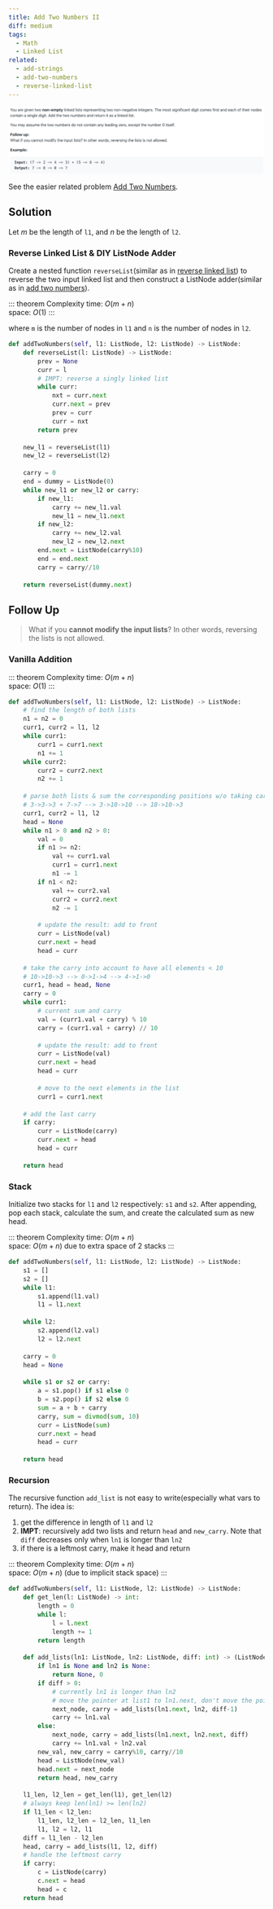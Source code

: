```yaml
---
title: Add Two Numbers II
diff: medium
tags:
  - Math
  - Linked List
related:
  - add-strings
  - add-two-numbers
  - reverse-linked-list
---
```


<img class="medium-zoom" src="/algo/add-two-numbers-ii.png" alt="https://leetcode.com/problems/add-two-numbers-ii">

See the easier related problem [Add Two Numbers](add_two_numbers).

## Solution

Let $m$ be the length of `l1`, and $n$ be the length of `l2`.

### Reverse Linked List & DIY ListNode Adder

Create a nested function `reverseList`(similar as in [reverse linked list](reverse-linked-list)) to reverse the two input linked list and then construct a ListNode adder(similar as in [add two numbers](add-two-numbers)).

::: theorem Complexity
time: $O(m + n)$  
space: $O(1)$
:::

where `m` is the number of nodes in `l1` and `n` is the number of nodes in `l2`.

```py
def addTwoNumbers(self, l1: ListNode, l2: ListNode) -> ListNode:
    def reverseList(l: ListNode) -> ListNode:
        prev = None
        curr = l
        # IMPT: reverse a singly linked list
        while curr:
            nxt = curr.next
            curr.next = prev
            prev = curr
            curr = nxt
        return prev

    new_l1 = reverseList(l1)
    new_l2 = reverseList(l2)

    carry = 0
    end = dummy = ListNode(0)
    while new_l1 or new_l2 or carry:
        if new_l1:
            carry += new_l1.val
            new_l1 = new_l1.next
        if new_l2:
            carry += new_l2.val
            new_l2 = new_l2.next
        end.next = ListNode(carry%10)
        end = end.next
        carry = carry//10

    return reverseList(dummy.next)
```

## Follow Up

> What if you **cannot modify the input lists**? In other words, reversing the lists is not allowed.

### Vanilla Addition

::: theorem Complexity
time: $O(m + n)$  
space: $O(1)$
:::

```py
def addTwoNumbers(self, l1: ListNode, l2: ListNode) -> ListNode:
    # find the length of both lists
    n1 = n2 = 0
    curr1, curr2 = l1, l2
    while curr1:
        curr1 = curr1.next
        n1 += 1
    while curr2:
        curr2 = curr2.next
        n2 += 1

    # parse both lists & sum the corresponding positions w/o taking carry into account
    # 3->3->3 + 7->7 --> 3->10->10 --> 10->10->3
    curr1, curr2 = l1, l2
    head = None
    while n1 > 0 and n2 > 0:
        val = 0
        if n1 >= n2:
            val += curr1.val
            curr1 = curr1.next
            n1 -= 1
        if n1 < n2:
            val += curr2.val
            curr2 = curr2.next
            n2 -= 1

        # update the result: add to front
        curr = ListNode(val)
        curr.next = head
        head = curr

    # take the carry into account to have all elements < 10
    # 10->10->3 --> 0->1->4 --> 4->1->0
    curr1, head = head, None
    carry = 0
    while curr1:
        # current sum and carry
        val = (curr1.val + carry) % 10
        carry = (curr1.val + carry) // 10

        # update the result: add to front
        curr = ListNode(val)
        curr.next = head
        head = curr

        # move to the next elements in the list
        curr1 = curr1.next

    # add the last carry
    if carry:
        curr = ListNode(carry)
        curr.next = head
        head = curr

    return head
```

### Stack

Initialize two stacks for `l1` and `l2` respectively: `s1` and `s2`. After appending, pop each stack, calculate the sum, and create the calculated sum as new head.

::: theorem Complexity
time: $O(m + n)$  
space: $O(m + n)$ due to extra space of 2 stacks
:::

```py
def addTwoNumbers(self, l1: ListNode, l2: ListNode) -> ListNode:
    s1 = []
    s2 = []
    while l1:
        s1.append(l1.val)
        l1 = l1.next

    while l2:
        s2.append(l2.val)
        l2 = l2.next

    carry = 0
    head = None

    while s1 or s2 or carry:
        a = s1.pop() if s1 else 0
        b = s2.pop() if s2 else 0
        sum = a + b + carry
        carry, sum = divmod(sum, 10)
        curr = ListNode(sum)
        curr.next = head
        head = curr

    return head
```

### Recursion

The recursive function `add_list` is not easy to write(especially what vars to return). The idea is:

1. get the difference in length of `l1` and `l2`
2. **IMPT**: recursively add two lists and return `head` and `new_carry`. Note that `diff` decreases only when `ln1` is longer than `ln2`
3. if there is a leftmost carry, make it head and return

::: theorem Complexity
time: $O(m + n)$  
space: $O(m + n)$ (due to implicit stack space)
:::

```py
def addTwoNumbers(self, l1: ListNode, l2: ListNode) -> ListNode:
    def get_len(l: ListNode) -> int:
        length = 0
        while l:
            l = l.next
            length += 1
        return length

    def add_lists(ln1: ListNode, ln2: ListNode, diff: int) -> (ListNode, int):
        if ln1 is None and ln2 is None:
            return None, 0
        if diff > 0:
            # currently ln1 is longer than ln2
            # move the pointer at list1 to ln1.next, don't move the pointer at list2
            next_node, carry = add_lists(ln1.next, ln2, diff-1)
            carry += ln1.val
        else:
            next_node, carry = add_lists(ln1.next, ln2.next, diff)
            carry += ln1.val + ln2.val
        new_val, new_carry = carry%10, carry//10
        head = ListNode(new_val)
        head.next = next_node
        return head, new_carry

    l1_len, l2_len = get_len(l1), get_len(l2)
    # always keep len(ln1) >= len(ln2)
    if l1_len < l2_len:
        l1_len, l2_len = l2_len, l1_len
        l1, l2 = l2, l1
    diff = l1_len - l2_len
    head, carry = add_lists(l1, l2, diff)
    # handle the leftmost carry
    if carry:
        c = ListNode(carry)
        c.next = head
        head = c
    return head
```
